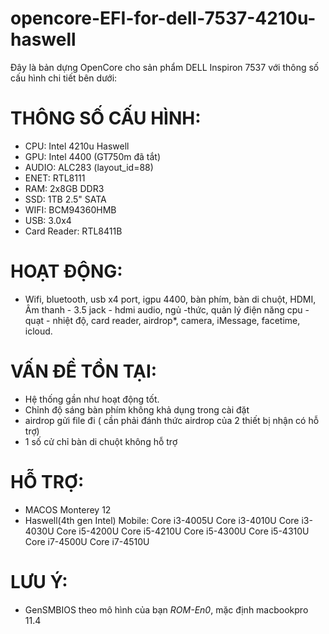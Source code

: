 # opencore-EFI-for-dell-7537-4210u-haswell

Đây là bản dựng OpenCore cho sản phẩm DELL Inspiron 7537 với thông số cấu hình chi tiết bên dưới:


# THÔNG SỐ CẤU HÌNH:
*   CPU: Intel 4210u Haswell
*   GPU: Intel 4400 (GT750m đã tắt)
*   AUDIO: ALC283 (layout_id=88)
*   ENET: RTL8111
*   RAM: 2x8GB DDR3
*   SSD: 1TB 2.5" SATA
*   WIFI: BCM94360HMB
*   USB: 3.0x4
*   Card Reader: RTL8411B
#  HOẠT ĐỘNG:
*   Wifi, bluetooth, usb x4 port, igpu 4400, bàn phím, bàn di chuột, HDMI, Âm thanh - 3.5 jack - hdmi audio, ngủ -thức, quản lý điện năng cpu - quạt - nhiệt độ, card reader, airdrop*, camera, iMessage, facetime, icloud.
# VẤN ĐỀ TỒN TẠI:
*   Hệ thống gần như hoạt động tốt.
*   Chỉnh độ sáng bàn phím không khả dụng trong cài đặt
*   airdrop gửi file đi ( cần phải đánh thức airdrop của 2 thiết bị nhận có hỗ trợ)
*   1 số cử chỉ bàn di chuột không hỗ trợ
# HỖ TRỢ:
* MACOS Monterey 12
* Haswell(4th gen Intel) Mobile:
Core i3-4005U
Core i3-4010U
Core i3-4030U
Core i5-4200U
Core i5-4210U
Core i5-4300U
Core i5-4310U
Core i7-4500U
Core i7-4510U
# LƯU Ý:
* GenSMBIOS theo mô hình của bạn *ROM-En0*, mặc định macbookpro 11.4
